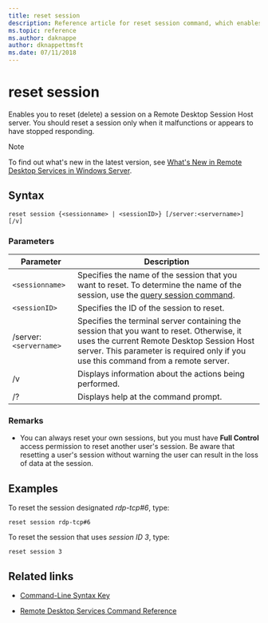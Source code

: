 ```yaml
---
title: reset session
description: Reference article for reset session command, which enables you to reset a session on a Remote Desktop Session Host server.
ms.topic: reference
ms.author: daknappe
author: dknappettmsft
ms.date: 07/11/2018
---
```



# reset session



Enables you to reset (delete) a session on a Remote Desktop Session Host server. You should reset a session only when it malfunctions or appears to have stopped responding.

> [!NOTE]
> To find out what's new in the latest version, see [What's New in Remote Desktop Services in Windows Server](/previous-versions/windows/it-pro/windows-server-2012-r2-and-2012/dn283323(v=ws.11)).

## Syntax

```
reset session {<sessionname> | <sessionID>} [/server:<servername>] [/v]
```

### Parameters

| Parameter | Description |
|--|--|
| `<sessionname>` | Specifies the name of the session that you want to reset. To determine the name of the session, use the [query session command](query-session.md). |
| `<sessionID>` | Specifies the ID of the session to reset. |
| /server:`<servername>` | Specifies the terminal server containing the session that you want to reset. Otherwise, it uses the current Remote Desktop Session Host server. This parameter is required only if you use this command from a remote server. |
| /v | Displays information about the actions being performed. |
| /? | Displays help at the command prompt. |

### Remarks

- You can always reset your own sessions, but you must have **Full Control** access permission to reset another user's session. Be aware that resetting a user's session without warning the user can result in the loss of data at the session.

## Examples

To reset the session designated *rdp-tcp#6*, type:

```
reset session rdp-tcp#6
```

To reset the session that uses *session ID 3*, type:

```
reset session 3
```

## Related links

- [Command-Line Syntax Key](command-line-syntax-key.md)

- [Remote Desktop Services Command Reference](remote-desktop-services-terminal-services-command-reference.md)
